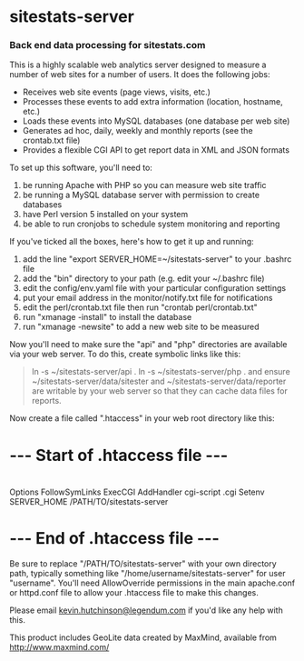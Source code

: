 # sitestats-server

### Back end data processing for sitestats.com

This is a highly scalable web analytics server designed to measure a number
of web sites for a number of users. It does the following jobs:
- Receives web site events (page views, visits, etc.)
- Processes these events to add extra information (location, hostname, etc.)
- Loads these events into MySQL databases (one database per web site)
- Generates ad hoc, daily, weekly and monthly reports (see the crontab.txt file)
- Provides a flexible CGI API to get report data in XML and JSON formats

To set up this software, you'll need to:
1. be running Apache with PHP so you can measure web site traffic
2. be running a MySQL database server with permission to create databases
3. have Perl version 5 installed on your system
4. be able to run cronjobs to schedule system monitoring and reporting

If you've ticked all the boxes, here's how to get it up and running:
1. add the line "export SERVER_HOME=~/sitestats-server" to your .bashrc file
2. add the "bin" directory to your path (e.g. edit your ~/.bashrc file)
3. edit the config/env.yaml file with your particular configuration settings
4. put your email address in the monitor/notify.txt file for notifications
5. edit the perl/crontab.txt file then run "crontab perl/crontab.txt"
6. run "xmanage -install" to install the database
7. run "xmanage -newsite" to add a new web site to be measured

Now you'll need to make sure the "api" and "php" directories are available
via your web server. To do this, create symbolic links like this:
> ln -s ~/sitestats-server/api .
> ln -s ~/sitestats-server/php .
and ensure ~/sitestats-server/data/sitester and ~/sitestats-server/data/reporter
are writable by your web server so that they can cache data files for reports.

Now create a file called ".htaccess" in your web root directory like this:

# --- Start of .htaccess file ---
#
Options FollowSymLinks ExecCGI
AddHandler cgi-script .cgi
Setenv SERVER_HOME /PATH/TO/sitestats-server
#
# --- End of .htaccess file ---

Be sure to replace "/PATH/TO/sitestats-server" with your own directory path,
typically something like "/home/username/sitestats-server" for user "username".
You'll need AllowOverride permissions in the main apache.conf or
httpd.conf file to allow your .htaccess file to make this changes.

Please email kevin.hutchinson@legendum.com if you'd like any help with this.

This product includes GeoLite data created by MaxMind, available from
http://www.maxmind.com/

